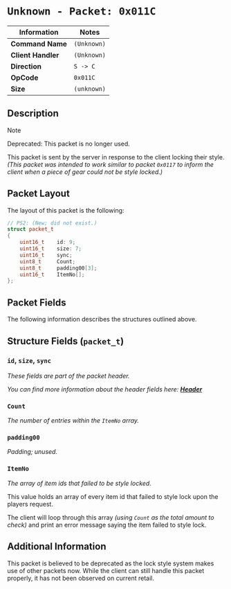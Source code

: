 # `Unknown - Packet: 0x011C`

| Information               | Notes |
|---                        |---    |
| **Command Name**          | `(Unknown)` |
| **Client Handler**        | `(Unknown)` |
| **Direction**             | `S -> C` |
| **OpCode**                | `0x011C` |
| **Size**                  | `(unknown)` |

## Description

> [!NOTE]
> Deprecated: This packet is no longer used.

This packet is sent by the server in response to the client locking their style. _(This packet was intended to work similar to packet `0x0117` to inform the client when a piece of gear could not be style locked.)_

## Packet Layout

The layout of this packet is the following:

```cpp
// PS2: (New; did not exist.)
struct packet_t
{
    uint16_t    id: 9;
    uint16_t    size: 7;
    uint16_t    sync;
    uint8_t     Count;
    uint8_t     padding00[3];
    uint16_t    ItemNo[];
};
```

## Packet Fields

The following information describes the structures outlined above.

## Structure Fields (`packet_t`)

### `id`, `size`, `sync`

_These fields are part of the packet header._

_You can find more information about the header fields here: [**Header**](/world/HEADER.md)_

### `Count`

_The number of entries within the `ItemNo` array._

### `padding00`

_Padding; unused._

### `ItemNo`

_The array of item ids that failed to be style locked._

This value holds an array of every item id that failed to style lock upon the players request.

The client will loop through this array _(using `Count` as the total amount to check)_ and print an error message saying the item failed to style lock.

## Additional Information

This packet is believed to be deprecated as the lock style system makes use of other packets now. While the client can still handle this packet properly, it has not been observed on current retail.
